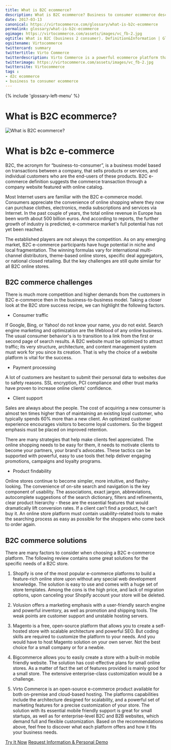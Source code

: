 ```yaml
--- 
title: What is B2C ecommerce?
description: What is B2C ecommerce? Business to consumer ecommerce description
date: 2017-03-13 
canonical: https://virtocommerce.com/glossary/what-is-b2c-ecommerce 
permalink: glossary/what-is-b2c-ecommerce
ogimage: https://virtocommerce.com/assets/images/vc_fb-2.jpg
ogtitle: What is B2C (business 2 consumer). Definition&Information | Glossary Virto Commerce.
ogsitename: Virtocommerce
twittercard: summary
twittertitle: Virto Commerce
twitterdescription: Virto Commerce is a powerful ecommerce platform that includes everything you need to create an online store and sell online. Try it free with Free Community License
twitterimage: https://virtocommerce.com/assets/images/vc_fb-2.jpg
twittersite: Virtocommerce
tags : 
- d2c ecommerce
- business to consumer ecommerce
---
```

<div class="business-features clearfix __responsive">
    {% include 'glossary-left-menu' %}
    <div class="business-cnt">
        <div class="head __cart">
            <h1 class="title">What is B2C ecommerce?</h1>
        </div>
        <img alt="What is B2C ecommerce?" src="assets/images/what-is-b2c-ecommerce.jpg"></img>
        <h1>What is b2c e-commerce </h1>
        <p class="text">
            B2C, the acronym for “business-to-consumer”, is a business model based on transactions between a company, that sells products
            or services, and individual customers who are the end-users of these products. B2C e-commerce definition suggests
            the commerce transaction through a company website featured with online catalog.
        </p>
        <p class="text">
            Most Internet users are familiar with the B2C e-commerce model. Consumers appreciate the convenience of online shopping where they now can purchase
            clothes, electronics, media subscriptions and services via Internet. In the past couple of years,
            the total online revenue in Europe has been worth about 500 billion euros. And according to reports, the further growth
            of industry is predicted; e-commerce market's full potential has not yet been reached.
        </p>
        <p class="text">
            The established players are not always the competition. As on any emerging market, B2C e-commerce participants have
            huge potential in niche and local fragmentation. The winning formulas vary for international multi-channel distributors,
            theme-based online stores, specific deal aggregators, or national closed retailing. But the key challenges are still quite similar for all B2C
            online stores.
        </p>
        <h2>B2C commerce challenges</h2>
        <p class="text">
            There is much more competition and higher demands from the customers in B2C e-commerce then in the business-to-business model. Taking a closer look
            at the B2C store success recipe, we can highlight the following factors.
        </p>
        <ul>
            <li>Consumer traffic</li>
        </ul>
        <p class="text">
            If Google, Bing, or Yahoo! do not know your name, you do not exist. Search engine marketing and optimization are the lifeblood
            of any online business. The usual consumer behavior's is to transition to a link from the first or second
            page of search results. A B2C website must be optimized to attract traffic; its very structure, architecture, and
            content management system must work for you since its creation. That is why the choice of a website platform is
            vital for the success.
        </p>
        <ul>
            <li> Payment processing </li>
        </ul>
        <p class="text">
            A lot of customers are hesitant to submit their personal data to websites due to safety reasons. SSL encryption, PCI compliance
            and other trust marks have proven to increase online clients' confidence.
        </p>
        <ul>
            <li> Client support</li>
        </ul>
        <p class="text">
            Sales are always about the people. The cost of acquiring a new consumer is almost ten times higher than of maintaining an existing loyal
            customer, who typically spends 60% more than a new client. An optimized customer experience encourages visitors to become
            loyal customers. So the biggest emphasis must be placed on improved retention.
        </p>
        <p class="text">
            There are many strategies that help make clients feel appreciated. The online shopping needs to be easy for them, it needs to motivate clients to become your partners,
            your brand's advocates. These tactics can be supported with powerful, easy to use tools thet help deliver engaging
            promotions, campaigns and loyalty programs.
        </p>
        <ul>
            <li>Product findability</li>
        </ul>
        <p class="text">
            Online stores continue to become simpler, more intuitive, and flashy-looking. The convenience of on-site search and navigation is the key component of usability.
            The associations, exact jargon, abbreviations, autocomplete suggestions of the search dictionary, filters and
            refinements, clear product hierarchy - these are the essential features that would dramatically lift conversion rates. If
            a client can’t find a product, he can’t buy it. An online store platform must contain usability-related
            tools to make the searching process as easy as possible for the shoppers who come back to order again.
        </p>
        <h2>B2C commerce solutions</h2>
        <p class="text">
            There are many factors to consider when choosing a B2C e-commerce platform. The following review contains some great solutions for the specific needs of a B2C store.
        </p>
        <ol>
            <li>
                <p class="text">
                    Shopify is one of the most popular e-commerce platforms to build a feature-rich online store upon without any special
                    web development knowledge. The solution is easy to use and comes with a huge set of store templates. Among the cons
                    is the high price, and lack of migration options, upon canceling your Shopify account your store will be deleted.
                </p>
            </li>
            <li>
                <p class="text">
                    Volusion offers a marketing emphasis with a user-friendly search engine and powerful inventory, as well as promotion
                    and shipping tools. The weak points are customer support and unstable hosting servers.
                </p>
            </li>
            <li>
                <p class="text">
                    Magento is a free, open-source platform that allows you to create a self-hosted store with scalable architecture
                    and powerful SEO. But coding skills are required to customize the platform to your needs. And you would have
                    to host Magento solution on your own server. Not the best choice for a small company or for a newbie.
                </p>
            </li>
            <li>
                <p class="text">
                    Bigcommerce allows you to easily create a store with a built-in mobile friendly website. The solution has cost-effective
                    plans for small online stores. As a matter of fact the set of features provided is mainly good for a small store.
                    The extensive enterprise-class customization would be a challenge.
                </p>
            </li>
            <li>
                <p class="text">
                    Virto Commerce is an open-source e-commerce product available for both on-premise and cloud-based hosting. The
                    platforms capabilities include the architecture designed for scalability, and a powerful set of marketing
                    features for a precise customization of your store. The solution with its essential mobile friendly support is great for small startups, as well as for enterprise-level B2C and B2B websites, which demand full and flexible customization.
                    Based on the recommendations above, feel free to discover what each platform offers and how it fits your
                    business needs.
                </p>
            </li>
        </ol>
        <div class="buttons">
			<a class="button fill" href="/try-now">Try It Now</a>
			<a class="button fill" href="/contact-us">Request Information & Personal Demo</a>
		</div>
    </div>
</div>